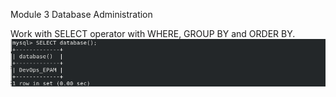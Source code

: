 Module 3 Database Administration

Work with SELECT operator with WHERE, GROUP BY and ORDER BY. 
![](https://github.com/Vorting/DevOps_online_Dnipro_2021Q2/blob/main/m3/task3/screenshots/create_DB.png)
